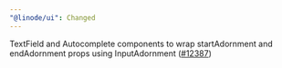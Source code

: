 ```yaml
---
"@linode/ui": Changed
---
```


TextField and Autocomplete components to wrap startAdornment and endAdornment props using InputAdornment ([#12387](https://github.com/linode/manager/pull/12387))
